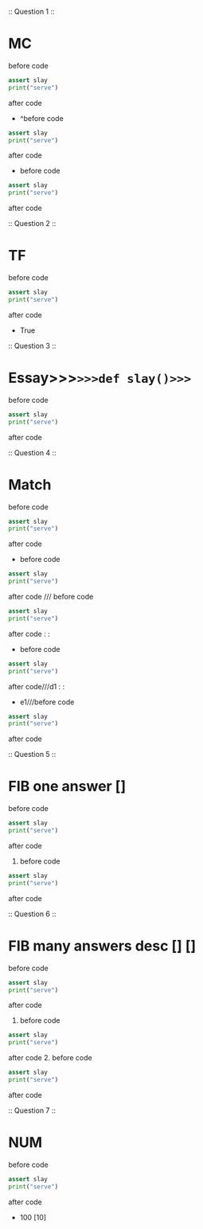 :: Question 1 ::
# MC
before code
```python
assert slay
print("serve")
```
after code

- ^before code
```python
assert slay
print("serve")
```
after code
- before code
```python
assert slay
print("serve")
```
after code

:: Question 2 ::
# TF
before code
```python
assert slay
print("serve")
```
after code

- True

:: Question 3 ::
# Essay>>>```>>>def slay()>>>```
before code
```python
assert slay
print("serve")
```
after code

:: Question 4 ::
# Match
before code
```python
assert slay
print("serve")
```
after code

- before code
```python
assert slay
print("serve")
```
after code
///
before code
```python
assert slay
print("serve")
```
after code
:
:
- before code
```python
assert slay
print("serve")
```
after code///d1
:
:
- e1///before code
```python
assert slay
print("serve")
```
after code

:: Question 5 ::
# FIB one answer []
before code
```python
assert slay
print("serve")
```
after code

1. before code
```python
assert slay
print("serve")
```
after code

:: Question 6 ::
# FIB many answers desc [] []
before code
```python
assert slay
print("serve")
```
after code

1. before code
```python
assert slay
print("serve")
```
after code
2. before code
```python
assert slay
print("serve")
```
after code

:: Question 7 ::
# NUM
before code
```python
assert slay
print("serve")
```
after code

- 100 [10]